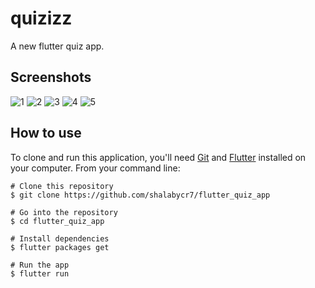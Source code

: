 # quizizz

A new flutter quiz app.

## Screenshots

![1](https://github.com/shalabycr7/flutter_quiz_app/assets/17945581/247e0cbb-4797-4d91-b18c-33bf61844535)
![2](https://github.com/shalabycr7/flutter_quiz_app/assets/17945581/4400e11b-90bb-448d-a9e9-02a8bb8b2647)
![3](https://github.com/shalabycr7/flutter_quiz_app/assets/17945581/8296e907-88af-46fa-999e-fc1665ecc0d9)
![4](https://github.com/shalabycr7/flutter_quiz_app/assets/17945581/1534809e-ba7e-46d9-bec5-02645a692ff0)
![5](https://github.com/shalabycr7/flutter_quiz_app/assets/17945581/76b8ef5a-54b9-4e35-9252-f7504dddc8a1)

## How to use

To clone and run this application, you'll need [Git](https://git-scm.com/downloads) and [Flutter](https://flutter.dev/docs/get-started/install) installed on your computer. From your command line:

```
# Clone this repository
$ git clone https://github.com/shalabycr7/flutter_quiz_app

# Go into the repository
$ cd flutter_quiz_app

# Install dependencies
$ flutter packages get

# Run the app
$ flutter run
```
